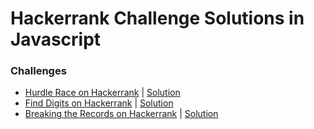# Hackerrank Challenge Solutions in Javascript

### Challenges
- [Hurdle Race on Hackerrank](https://www.hackerrank.com/challenges/the-hurdle-race/problem) | [Solution](https://github.com/evaveskova/hackerrank-solutions/blob/master/solutions.js/hurdle_race.js)
- [Find Digits on Hackerrank](https://www.hackerrank.com/challenges/find-digits/problem) | [Solution](https://github.com/evaveskova/hackerrank-solutions/blob/master/solutions.js/find_digits.js)
- [Breaking the Records on Hackerrank](https://www.hackerrank.com/challenges/breaking-best-and-worst-records/problem) | [Solution](https://github.com/evaveskova/hackerrank-solutions/blob/master/solutions.js/breaking_the_records.js)
